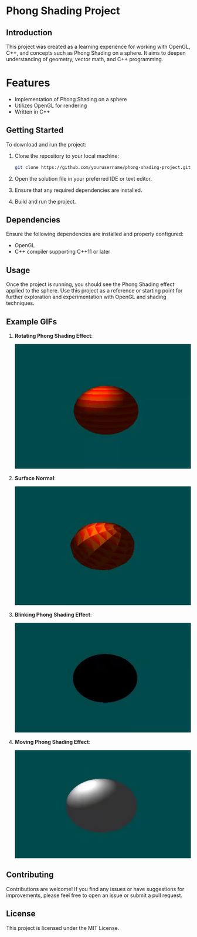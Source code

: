 # Phong Shading Project

## Introduction
This project was created as a learning experience for working with OpenGL, C++, and concepts such as Phong Shading on a sphere. It aims to deepen understanding of geometry, vector math, and C++ programming.

# Features
- Implementation of Phong Shading on a sphere
- Utilizes OpenGL for rendering
- Written in C++

## Getting Started
To download and run the project:

1. Clone the repository to your local machine:
    ```bash
    git clone https://github.com/yourusername/phong-shading-project.git
    ```

2. Open the solution file in your preferred IDE or text editor.
3. Ensure that any required dependencies are installed.
4. Build and run the project.

## Dependencies
Ensure the following dependencies are installed and properly configured:

- OpenGL
- C++ compiler supporting C++11 or later

## Usage
Once the project is running, you should see the Phong Shading effect applied to the sphere. Use this project as a reference or starting point for further exploration and experimentation with OpenGL and shading techniques.

## Example GIFs
1. **Rotating Phong Shading Effect**:


      ![Phong Shading](0c5111048398451bb53b69c44633e7db.gif)
2. **Surface Normal**:

   
      ![Phong Shading](5ce3bc9cb4ad9162c4c8983191104eca.gif)

3. **Blinking Phong Shading Effect**:

   
      ![Phong Shading](Real.gif)

 4. **Moving Phong Shading Effect**:

   
      ![Phong Shading](Real1.gif)


## Contributing
Contributions are welcome! If you find any issues or have suggestions for improvements, please feel free to open an issue or submit a pull request.

## License
This project is licensed under the MIT License.
